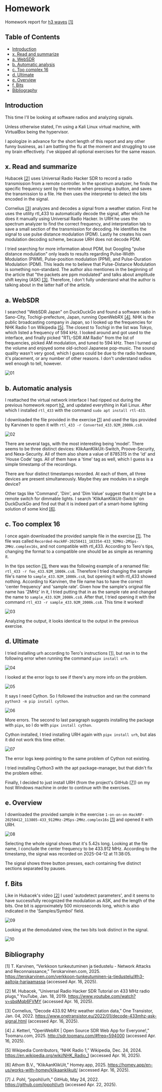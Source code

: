 # Homework

Homework report for [h3 waves](https://terokarvinen.com/verkkoon-tunkeutuminen-ja-tiedustelu/#h3-aaltoja-harjaamassa) [[1]](#bibliography)

## Table of Contents

- [Introduction](#1-introduction)
- [x. Read and summarize](#x-read-and-summarize)
- [a. WebSDR](#a-websdr)
- [b. Automatic analysis](#b-automatic-analysis)
- [c. Too complex 16](#c-too-complex-16)
- [d. Ultimate](#d-ultimate)
- [e. Overview](#e-overview)
- [f. Bits](#f-bits)
- [Bibliography](#bibliography)

## Introduction

This time I'll be looking at software radios and analyzing signals.

Unless otherwise stated, I'm using a Kali Linux virtual machine, with VirtualBox being the hypervisor.

I apologize in advance for the short length of this report and any other funny business, as I am battling the flu at the moment and struggling to use my brain effectively. I've skipped all optional exercises for the same reason.

## x. Read and summarize

Hubacek [[2]](#bibliography) uses Universal Radio Hacker SDR to record a radio transmission from a remote controller. In the spcetrum analyzer, he finds the specific frequency sent by the remote when pressing a button, and saves the transmission to a file. He then uses the interpreter to detect the bits encoded in the signal.

Cornelius [[3]](#bibliography) analyzes and decodes a signal from a weather station. First he uses the utility rtl_433 to automatically decode the signal, after which he does it manually using Universal Radio Hacker. In URH he uses the spectrum analyzer to find the correct frequency, and interpretation tab to save a small section of the transmission for decoding. He identifies the signal to use pulse distance modulation (PDM). Lastly he creates his own modulation decoding scheme, because URH does not decode PDM.

I tried searching for more information about PDM, but Googling "pulse distance modulation" only leads to results regarding Pulse-Width Modulation (PWM), Pulse-position modulation (PPM), and Pulse-Duration Modulation (PDM). This leads me to believe that Pulse-Distance Modulation is something non-standard. The author also mentiones in the beginning of the article that "the packets are ppm modulated" and talks about amplitude shift keying (ASK) [[3]](#bibliography). Therefore, I don't fully understand what the author is talking about in the latter half of the article.

## a. WebSDR

I searched "WebSDR Japan" on DuckDuckGo and found a software radio in Sano-City, Tochigi-prefecture, Japan, running OpenWebRX [[4]](#bibliography). NHK is the public broadcasting company in Japan, so I looked up the frequencies for NHK Radio 1 on Wikipedia [[5]](#bibliography). The closest to Tochigi in the list was Tokyo, which listed a frequency of 594 kHz. I looked around and got used to the interface, and finally picked "RTL-SDR AM Radio" from the list of frequencies, picked AM modulation, and tuned to 594 kHz. Then I turned up the volume and enjoyed some old-school Japanese pop-music. The sound quality wasn't very good, which I guess could be due to the radio hardware, it's placement, or any number of other reasons. I don't understand radios well enough to tell, however.

![01](imgs/h3-01.png)

## b. Automatic analysis

I reattached the virtual network interface I had ripped out during the previous homework report [h2](../h2-favorite-color/h2-favorite-color.md), and updated everything in Kali Linux. After which I installed ``rtl_433`` with the command ``sudo apt install rtl-433``.

I downloaded the file provided in the exercise [[1]](#bibliography) and used the tips provided by Karvinen to open it with ``rtl_433 -r Converted_433.92M_2000k.cs8``.

![02](imgs/h3-02.png)

There are several tags, with the most interesting being 'model'. There seems to be three distinct devices: KlikAanKlikUit-Switch, Proove-Security, and Nexa-Security. All of them also share a value of 8785315 in the 'id' and 'House Code' tags. All of them have a 'time' tag as well, which I guess is a simple timestamp of the recordings.

There are four distinct timestamps recorded. At each of them, all three devices are present simultaneously. Maybe they are modules in a single device?

Other tags like 'Command', 'Dim', and 'Dim Value' suggest that it might be a remote switch for dimmable lights. I search 'KlikAanKlikUit-Switch' on DuckDuckGo and find out that it is indeed part of a smart-home lighting solution of some kind [[6]](#bibliography).

## c. Too complex 16

I once again downloaded the provided sample file in the exercise [[1]](#bibliography). The file was called ``Recorded-HackRF-20250411_183354-433_92MHz-2MSps-2MHz.complex16s``, and not compatible with rtl_433. According to Tero's tips, changing the format to a compatible one should be as simple as renaming it. 

In the tips section [[1]](#bibliography), there was the following example of a renamed file: ``rtl_433 -r foo_433.92M_1000k.cs8``. Therefore I tried changing the sample file's name to ``sample_433.92M_1000k.cs8``, but opening it with rtl_433 showed nothing. According to Karvinen, the file name has to have the correct 'center frequency' and 'sample rate'. Given how the sample's original file name has '2MHz' in it, I tried putting that in as the sample rate and changed the name to ``sample_433.92M_2000k.cs8``. After that, I tried opening it with the command ``rtl_433 -r sample_433.92M_2000k.cs8``. This time it worked!

![03](imgs/h3-03.png)

Analyzing the output, it looks identical to the output in the previous exercise.

## d. Ultimate

I tried installing urh according to Tero's instructions [[1]](#bibliography), but ran in to the following error when running the command ``pipx install urh``.

![04](imgs/h3-04.png)

I looked at the error logs to see if there's any more info on the problem.

![05](imgs/h3-05.png)

It says I need Cython. So I followed the instruction and ran the command ``python3 -m pip install cython``.

![06](imgs/h3-06.png)

More errors. The second to last paragraph suggests installing the package with ``pipx``, so I do with ``pipx install cython``.

Cython installed, I tried installing URH again with ``pipx install urh``, but alas it did not work this time either.

![07](imgs/h3-07.png)

The error logs keep pointing to the same problem of Cython not existing.

I tried installing Cython3 with the apt package-manager, but that didn't fix the problem either.

Finally, I decided to just install URH (from the project's GitHub [[7]](#bibliography)) on my host Windows machine in order to continue with the exercises.

## e. Overview

I downloaded the provided sample in the exercise ``1-on-on-on-HackRF-20250412_113805-433_912MHz-2MSps-2MHz.complex16s`` [[1]](#bibliography) and opened it with URH.

![08](imgs/h3-08.png)

Selecting the whole signal shows that it's 5.42s long. Looking at the file name, I conclude the center frequency to be 433.912 MHz. According to the timestamp, the signal was recorded on 2025-04-12 at 11:38:05.

The signal shows three button presses, each containing five distinct sections separated by pauses.

## f. Bits

Like in Hubacek's video [[2]](#bibliography) I used 'autodetect parameters', and it seems to have successfully recognized the modulation as ASK, and the length of the bits. One bit is approximately 500 microseconds long, which is also indicated in the 'Samples/Symbol' field. 

![09](imgs/h3-09.png)

Looking at the demodulated view, the two bits look distinct in the signal.

![10](imgs/h3-10.png)

## Bibliography

[1]
T. Karvinen, “Verkkoon tunkeutuminen ja tiedustelu - Network Attacks and Reconnaissance,” Terokarvinen.com, 2025. https://terokarvinen.com/verkkoon-tunkeutuminen-ja-tiedustelu/#h3-aaltoja-harjaamassa (accessed Apr. 16, 2025).

[2]
M. Hubacek, “Universal Radio Hacker SDR Tutorial on 433 MHz radio plugs,” YouTube, Jan. 18, 2019. https://www.youtube.com/watch?v=sbqMqb6FVMY (accessed Apr. 16, 2025).

[3]
Cornelius, “Decode 433.92 MHz weather station data,” One Transistor, Jan. 04, 2022. https://www.onetransistor.eu/2022/01/decode-433mhz-ask-signal.html (accessed Apr. 16, 2025).

[4]
J. Ketterl, “OpenWebRX | Open Source SDR Web App for Everyone!,” Toomaru.com, 2025. http://sdr.toomaru.com/#freq=594000 (accessed Apr. 16, 2025).

[5]
Wikipedia Contributors, “NHK Radio 1,” Wikipedia, Dec. 24, 2024. https://en.wikipedia.org/wiki/NHK_Radio_1 (accessed Apr. 16, 2025).

[6]
Athom B.V., “KlikAanKlikUit,” Homey.app, 2025. https://homey.app/en-us/works-with-homey/klikaanklikuit/ (accessed Apr. 16, 2025).

[7]
J. Pohl, “jopohl/urh,” GitHub, May 24, 2022. https://github.com/jopohl/urh (accessed Apr. 22, 2025).